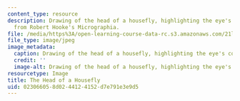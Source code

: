 ```yaml
---
content_type: resource
description: Drawing of the head of a housefly, highlighting the eye's compound structure,
  from Robert Hooke's Micrographia.
file: /media/https%3A/open-learning-course-data-rc.s3.amazonaws.com/21l-016-learning-from-the-past-drama-science-performance-spring-2009/023066058d0244124152d7e791e3e9d5_05.jpg
file_type: image/jpeg
image_metadata:
  caption: Drawing of the head of a housefly, highlighting the eye's compound structure.
  credit: ''
  image-alt: Drawing of the head of a housefly, highlighting the eye's compound structure.
resourcetype: Image
title: The Head of a Housefly
uid: 02306605-8d02-4412-4152-d7e791e3e9d5
---
```

